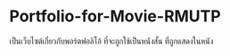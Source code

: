 # Portfolio-for-Movie-RMUTP
เป็นเว็บไซต์เกี่ยวกับพอร์ตฟอลิโอ้ ที่จะถูกใช้เป็นหนังสั้น ที่ถูกแสดงในหนัง 

